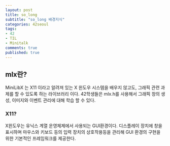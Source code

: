 ```yaml
---
layout: post
title: so_long
subtitle: "so_long 배경지식"
categories: 42seoul
tags:
- 42
- TIL
- Minitalk
comments: true
published: true
---
```

## mlx란?
MiniLibX 는 X11 이라고 알려져 있는 X 윈도우 시스템을 배우지 않고도, 그래픽 관련 과제를 할 수 있도록 하는 라이브러리 이다. 42학생들은 mlx.h를 사용해서 그래픽 창의 생성, 이미지와 이벤트 관리에 대해 학습 할 수 있다.  

### X11?	
X윈도우는 유닉스 계열 운영체제에서 사용되는 GUI환경이다. 디스플레이 장치에 창을 표시하며 마우스와 키보드 등의 입력 장치의 상호작용등을 관리해 GUI 환경의 구현을 위한 기본적인 프레임워크를 제공한다.  